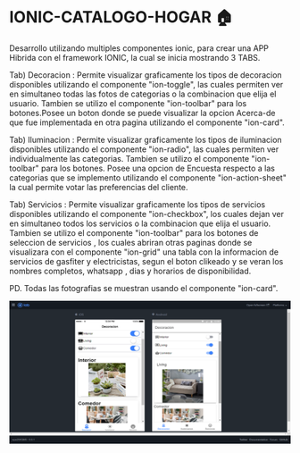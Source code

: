 # IONIC-CATALOGO-HOGAR :house:

Desarrollo utilizando multiples componentes ionic, para crear 
una APP Hibrida con el framework IONIC, la cual se inicia mostrando 3 TABS.

Tab)  Decoracion : Permite visualizar graficamente los tipos de decoracion
                  disponibles utilizando el componente "ion-toggle",
  las cuales permiten ver en simultaneo todas las fotos de categorias
  o la combinacion que elija el usuario. Tambien se utilizo el componente 
  "ion-toolbar" para los botones.Posee un boton donde se puede visualizar 
  la opcion Acerca-de que fue implementada en otra pagina utilizando
  el componente "ion-card".
  
  Tab)  Iluminacion : Permite visualizar graficamente los tipos de iluminacion
                  disponibles utilizando el componente "ion-radio",
  las cuales permiten ver individualmente las categorias.
  Tambien se utilizo el componente   "ion-toolbar" para los botones.
  Posee una opcion de Encuesta respecto a las categorias que se implemento
  utilizando el componente "ion-action-sheet" la cual permite votar las preferencias
  del cliente. 
  
  
Tab) Servicios : Permite visualizar graficamente los tipos de servicios
                  disponibles utilizando el componente "ion-checkbox",
  los cuales dejan ver en simultaneo todos los servicios o la combinacion 
  que elija el usuario.
  Tambien se utilizo el componente "ion-toolbar" para los botones de seleccion
  de servicios , los cuales abriran otras paginas donde se visualizara con el componente
  "ion-grid" una tabla con la informacion de servicios de gasfiter y electricistas,
  segun el boton clikeado y se veran los nombres completos, whatsapp , dias y horarios de disponibilidad.
  
  PD. Todas las fotografias se muestran usando el componente "ion-card".

![CATALOGO HOGAR](https://github.com/mlucianosm/IONIC-CATALOGO-HOGAR/blob/master/src/assets/catalogo.png)

